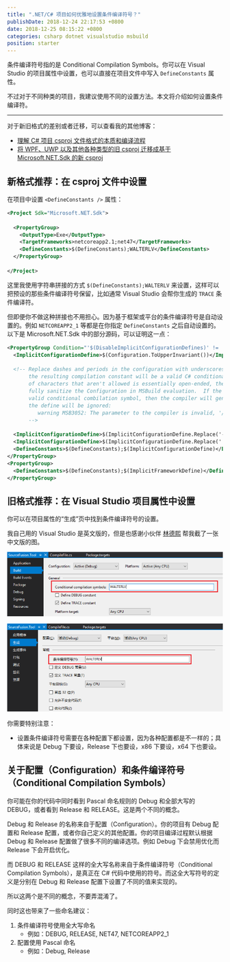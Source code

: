 ```yaml
---
title: ".NET/C# 项目如何优雅地设置条件编译符号？"
publishDate: 2018-12-24 22:17:53 +0800
date: 2018-12-25 08:15:22 +0800
categories: csharp dotnet visualstudio msbuild
position: starter
---
```


条件编译符号指的是 Conditional Compilation Symbols。你可以在 Visual Studio 的项目属性中设置，也可以直接在项目文件中写入 `DefineConstants` 属性。

不过对于不同种类的项目，我建议使用不同的设置方法。本文将介绍如何设置条件编译符。

---

对于新旧格式的差别或者迁移，可以查看我的其他博客：

- [理解 C# 项目 csproj 文件格式的本质和编译流程](/post/understand-the-csproj.html)
- [将 WPF、UWP 以及其他各种类型的旧 csproj 迁移成基于 Microsoft.NET.Sdk 的新 csproj](/post/introduce-new-style-csproj-into-net-framework.html)

<div id="toc"></div>

## 新格式推荐：在 csproj 文件中设置

在项目中设置 `<DefineConstants />` 属性：

```xml
<Project Sdk="Microsoft.NET.Sdk">

  <PropertyGroup>
    <OutputType>Exe</OutputType>
    <TargetFrameworks>netcoreapp2.1;net47</TargetFrameworks>
    <DefineConstants>$(DefineConstants);WALTERLV</DefineConstants>
  </PropertyGroup>

</Project>
```

这里我使用字符串拼接的方式 `$(DefineConstants);WALTERLV` 来设置，这样可以把预设的那些条件编译符号保留，比如通常 Visual Studio 会帮你生成的 `TRACE` 条件编译符。

但即便你不做这种拼接也不用担心。因为基于框架或平台的条件编译符号是自动设置的。例如 `NETCOREAPP2_1` 等都是在你指定 `DefineConstants` 之后自动设置的。以下是 Microsoft.NET.Sdk 中的部分源码，可以证明这一点：

```xml
<PropertyGroup Condition="'$(DisableImplicitConfigurationDefines)' != 'true'">
  <ImplicitConfigurationDefine>$(Configuration.ToUpperInvariant())</ImplicitConfigurationDefine>
  
  <!-- Replace dashes and periods in the configuration with underscores.  This makes it more likely that
       the resulting compilation constant will be a valid C# conditional compilation symbol.  As the set
       of characters that aren't allowed is essentially open-ended, there's probably not a good way to
       fully sanitize the Configuration in MSBuild evaluation.  If the resulting string still isn't a
       valid conditional combilation symbol, then the compiler will generate the following error and
       the define will be ignored:
          warning MSB3052: The parameter to the compiler is invalid, '/define:0BAD_DEFINE' will be ignored.
       -->
  
  <ImplicitConfigurationDefine>$(ImplicitConfigurationDefine.Replace('-', '_'))</ImplicitConfigurationDefine>
  <ImplicitConfigurationDefine>$(ImplicitConfigurationDefine.Replace('.', '_'))</ImplicitConfigurationDefine>
  <DefineConstants>$(DefineConstants);$(ImplicitConfigurationDefine)</DefineConstants>
</PropertyGroup>
<PropertyGroup>
  <DefineConstants>$(DefineConstants);$(ImplicitFrameworkDefine)</DefineConstants>
</PropertyGroup>
```

## 旧格式推荐：在 Visual Studio 项目属性中设置

你可以在项目属性的“生成”页中找到条件编译符号的设置。

我自己用的 Visual Studio 是英文版的，但是也感谢小伙伴 [林德熙](https://blog.lindexi.com/) 帮我截了一张中文版的图。

![Conditional Compilation Symbols](/static/posts/2018-12-24-21-34-59.png)  

![条件编译符号](/static/posts/2018-12-24-21-34-54.png)

你需要特别注意：

- 设置条件编译符号需要在各种配置下都设置，因为各种配置都是不一样的；具体来说是 Debug 下要设，Release 下也要设，x86 下要设，x64 下也要设。

## 关于配置（Configuration）和条件编译符号（Conditional Compilation Symbols）

你可能在你的代码中同时看到 Pascal 命名规则的 Debug 和全部大写的 DEBUG，或者看到 Release 和 RELEASE。这是两个不同的概念。

Debug 和 Release 的名称来自于配置（Configuration）。你的项目有 Debug 配置和 Release 配置，或者你自己定义的其他配置。你的项目编译过程默认根据 Debug 和 Release 配置做了很多不同的编译选项。例如 Debug 下会禁用优化而 Release 下会开启优化。

而 DEBUG 和 RELEASE 这样的全大写名称来自于条件编译符号（Conditional Compilation Symbols），是真正在 C# 代码中使用的符号。而这全大写符号的定义是分别在 Debug 和 Release 配置下设置了不同的值来实现的。

所以这两个是不同的概念，不要弄混淆了。

同时这也带来了一些命名建议：

1. 条件编译符号使用全大写命名
    - 例如：DEBUG, RELEASE, NET47, NETCOREAPP2_1
1. 配置使用 Pascal 命名
    - 例如：Debug, Release

